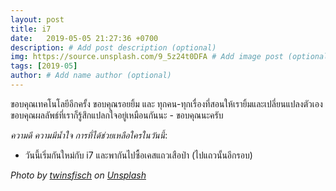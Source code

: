 ```yaml
---
layout: post
title: i7
date:   2019-05-05 21:27:36 +0700
description: # Add post description (optional)
img: https://source.unsplash.com/9_5z24t0DFA # Add image post (optional)
tags: [2019-05]
author: # Add name author (optional)
---
```

ขอบคุณเทคโนโลยีอีกครั้ง ขอบคุณรอยยิ้ม และ ทุกคน-ทุกเรื่องที่สอนให้เรายิ้มและเปลี่ยนแปลงตัวเอง ขอบคุณผลลัพธ์ที่เราก็รู้สึกแปลกใจอยู่เหมือนกันนะ - ขอบคุณนะครับ <i class="fa fa-child" style="color:plum"></i>

*ความดี ความมีน้ำใจ การที่ได้ช่วยเหลือใครในวันนี้*:
- วันนี้เริ่มกันใหม่กับ i7 และพากันไปซื้อเคสแถวเสือป่า (ไปแถวนั้นอีกรอบ)

*Photo by [twinsfisch](https://unsplash.com/@twinsfisch) on [Unsplash](https://unsplash.com)*
